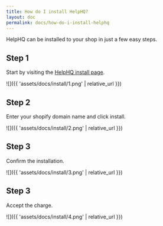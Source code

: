 ```yaml
---
title: How do I install HelpHQ?
layout: doc
permalink: docs/how-do-i-install-helphq
---
```


HelpHQ can be installed to your shop in just a few easy steps.

## Step 1

Start by visiting the [HelpHQ install page](https://app.help-hq.com).

![]({{ 'assets/docs/install/1.png' | relative_url }})


## Step 2

Enter your shopify domain name and click install.

![]({{ 'assets/docs/install/2.png' | relative_url }})

## Step 3

Confirm the installation.

![]({{ 'assets/docs/install/3.png' | relative_url }})

## Step 3

Accept the charge.

![]({{ 'assets/docs/install/4.png' | relative_url }})